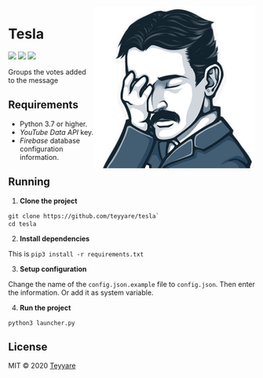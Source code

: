 <img src="images/tesla.png" width="330" align="right">

# Tesla

<p>
  <img src="https://img.shields.io/badge/python-3.7+-blue">
  <img src="https://img.shields.io/badge/discord-py-green">
  <img src="https://img.shields.io/badge/code%20style-black-black">
</p>

Groups the votes added to the message

## Requirements

- Python 3.7 or higher.
- *YouTube Data API* key.
- *Firebase* database configuration information.

## Running

1. **Clone the project**

```
git clone https://github.com/teyyare/tesla`
cd tesla
```

2. **Install dependencies**

This is `pip3 install -r requirements.txt`

3. **Setup configuration**

Change the name of the `config.json.example` file to `config.json`. Then enter the information. Or add it as system variable.

4. **Run the project**

```
python3 launcher.py
```

## License

MIT © 2020 [Teyyare](LICENSE)